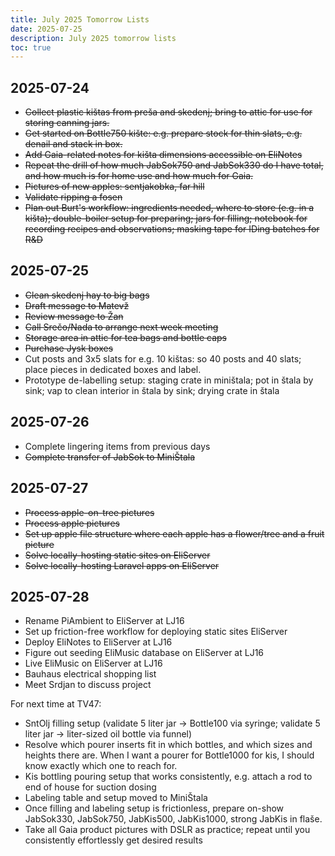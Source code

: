 ```yaml
---
title: July 2025 Tomorrow Lists
date: 2025-07-25
description: July 2025 tomorrow lists
toc: true
---
```


## 2025-07-24

- ~~Collect plastic kištas from preša and skedenj; bring to attic for use for storing canning jars.~~
- ~~Get started on Bottle750 kište: e.g. prepare stock for thin slats, e.g. denail and stack in box.~~
- ~~Add Gaia-related notes for kišta dimensions accessible on EliNotes~~
- ~~Repeat the drill of how much JabSok750 and JabSok330 do I have total, and how much is for home use and how much for Gaia.~~
- ~~Pictures of new apples: sentjakobka, far hill~~
- ~~Validate ripping a fosen~~
- ~~Plan out Burt's workflow: ingredients needed, where to store (e.g. in a kišta); double-boiler setup for preparing; jars for filling; notebook for recording recipes and observations; masking tape for IDing batches for R&D~~

## 2025-07-25

- ~~Clean skedenj hay to big bags~~
- ~~Draft message to Matevž~~
- ~~Review message to Žan~~
- ~~Call Srečo/Nada to arrange next week meeting~~
- ~~Storage area in attic for tea bags and bottle caps~~
- ~~Purchase Jysk boxes~~
- Cut posts and 3x5 slats for e.g. 10 kištas: so 40 posts and 40 slats; place pieces in dedicated boxes and label.
- Prototype de-labelling setup: staging crate in miništala; pot in štala by sink; vap to clean interior in štala by sink; drying crate in štala

## 2025-07-26

- Complete lingering items from previous days
- ~~Complete transfer of JabSok to MiniŠtala~~

## 2025-07-27

- ~~Process apple-on-tree pictures~~
- ~~Process apple pictures~~
- ~~Set up apple file structure where each apple has a flower/tree and a fruit picture~~
- ~~Solve locally-hosting static sites on EliServer~~
- ~~Solve locally-hosting Laravel apps on EliServer~~

## 2025-07-28

- Rename PiAmbient to EliServer at LJ16
- Set up friction-free workflow for deploying static sites EliServer
- Deploy EliNotes to EliServer at LJ16
- Figure out seeding EliMusic database on EliServer at LJ16
- Live EliMusic on EliServer at LJ16
- Bauhaus electrical shopping list
- Meet Srdjan to discuss project

For next time at TV47:

- SntOlj filling setup (validate 5 liter jar -> Bottle100 via syringe; validate 5 liter jar -> liter-sized oil bottle via funnel)
- Resolve which pourer inserts fit in which bottles, and which sizes and heights there are. When I want a pourer for Bottle1000 for kis, I should know exactly which one to reach for.
- Kis bottling pouring setup that works consistently, e.g. attach a rod to end of house for suction dosing
- Labeling table and setup moved to MiniŠtala
- Once filling and labeling setup is frictionless, prepare on-show JabSok330, JabSok750, JabKis500, JabKis1000, strong JabKis in flaše.
- Take all Gaia product pictures with DSLR as practice; repeat until you consistently effortlessly get desired results

